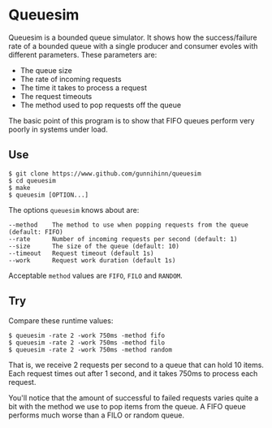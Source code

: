 # Queuesim

Queuesim is a bounded queue simulator. It shows how the success/failure rate of
a bounded queue with a single producer and consumer evoles with different
parameters. These parameters are:

* The queue size
* The rate of incoming requests
* The time it takes to process a request
* The request timeouts
* The method used to pop requests off the queue

The basic point of this program is to show that FIFO queues perform very poorly
in systems under load.

## Use

```
$ git clone https://www.github.com/gunnihinn/queuesim
$ cd queuesim
$ make
$ queuesim [OPTION...]
```
The options `queuesim` knows about are:
```
--method    The method to use when popping requests from the queue (default: FIFO)
--rate      Number of incoming requests per second (default: 1)
--size      The size of the queue (default: 10)
--timeout   Request timeout (default 1s)
--work      Request work duration (default 1s)
```
Acceptable `method` values are `FIFO`, `FILO` and `RANDOM`.

## Try

Compare these runtime values:
```
$ queuesim -rate 2 -work 750ms -method fifo
$ queuesim -rate 2 -work 750ms -method filo
$ queuesim -rate 2 -work 750ms -method random
```
That is, we receive 2 requests per second to a queue that can hold 10 items.
Each request times out after 1 second, and it takes 750ms to process each
request.

You'll notice that the amount of successful to failed requests varies quite a
bit with the method we use to pop items from the queue. A FIFO queue performs
much worse than a FILO or random queue.
